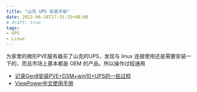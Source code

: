 ```yaml
---
title: "山克 UPS 安装手册"
date: 2022-06-18T17:35:15+08:00
# draft: true
tags:
- UPS
- Linux
---
```


为家里的微形PVE服务器买了山克的UPS，发现与 linux 连接使用还是需要安装一下的，而且市场上基本都是 OEM 的产品，所以操作过程通用

- [记录Gen8安装PVE+DSM+win10+UPS的一些过程](https://post.smzdm.com/p/a78e79ll/)
- [ViewPower中文使用手册](https://www.yuque.com/ladis/gfg4p3/vdscue)